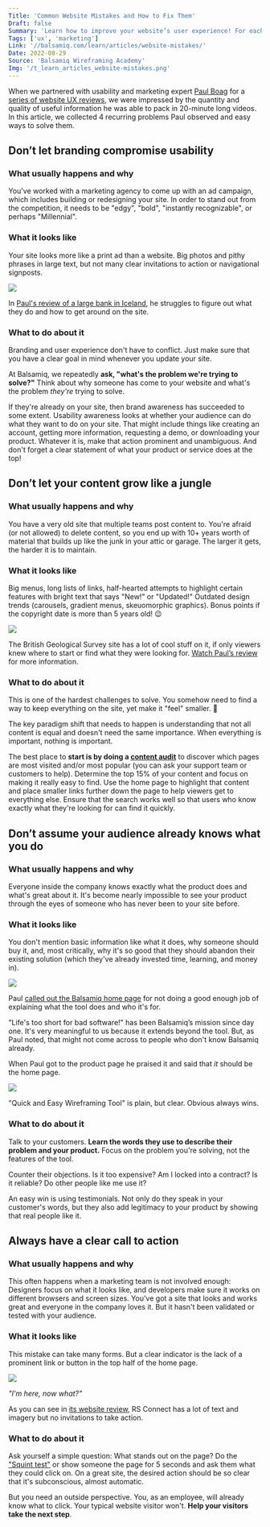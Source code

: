 ```yaml
---
Title: 'Common Website Mistakes and How to Fix Them'
Draft: false
Summary: 'Learn how to improve your website’s user experience! For each mistake you’ll learn what usually happens and why, what it looks like, and what to do about it.'
Tags: ['ux', 'marketing']
Link: '//balsamiq.com/learn/articles/website-mistakes/'
Date: 2022-08-29
Source: 'Balsamiq Wireframing Academy'
Img: '/t_learn_articles_website-mistakes.png'
---
```


When we partnered with usability and marketing expert [Paul Boag](https://boagworld.com/) for a [series of website UX reviews](https://balsamiq.com/learn/videos/website-ux-reviews/), we were impressed by the quantity and quality of useful information he was able to pack in 20-minute long videos. In this article, we collected 4 recurring problems Paul observed and easy ways to solve them.

Don’t let branding compromise usability
---------------------------------------

### What usually happens and why

You've worked with a marketing agency to come up with an ad campaign, which includes building or redesigning your site. In order to stand out from the competition, it needs to be "edgy", "bold", "instantly recognizable", or perhaps "Millennial".

### What it looks like

Your site looks more like a print ad than a website. Big photos and pithy phrases in large text, but not many clear invitations to action or navigational signposts.

![](/iceland-bank.png)

In [Paul's review of a large bank in Iceland](https://balsamiq.com/learn/videos/website-ux-reviews/online-banking/), he struggles to figure out what they do and how to get around on the site.

### What to do about it

Branding and user experience don't have to conflict. Just make sure that you have a clear goal in mind whenever you update your site.

At Balsamiq, we repeatedly **ask, "what's the problem we're trying to solve?"** Think about why someone has come to your website and what's the problem _they're_ trying to solve.

If they're already on your site, then brand awareness has succeeded to some extent. Usability awareness looks at whether your audience can do what they want to do on your site. That might include things like creating an account, getting more information, requesting a demo, or downloading your product. Whatever it is, make that action prominent and unambiguous. And don't forget a clear statement of what your product or service does at the top!


Don’t let your content grow like a jungle
-----------------------------------------

### What usually happens and why

You have a very old site that multiple teams post content to. You're afraid (or not allowed) to delete content, so you end up with 10+ years worth of material that builds up like the junk in your attic or garage. The larger it gets, the harder it is to maintain.

### What it looks like

Big menus, long lists of links, half-hearted attempts to highlight certain features with bright text that says "New!" or "Updated!" Outdated design trends (carousels, gradient menus, skeuomorphic graphics). Bonus points if the copyright date is more than 5 years old! 😉

![](/bgs-site.png)

The British Geological Survey site has a lot of cool stuff on it, if only viewers knew where to start or find what they were looking for. [Watch Paul’s review](https://balsamiq.com/learn/videos/website-ux-reviews/geoscience-education/) for more information.

### What to do about it

This is one of the hardest challenges to solve. You somehow need to find a way to keep everything on the site, yet make it "feel" smaller. 🤔

The key paradigm shift that needs to happen is understanding that not all content is equal and doesn't need the same importance. When everything is important, nothing is important.

The best place to **start is by doing a [content audit](https://uxmastery.com/how-to-conduct-a-content-audit/)** to discover which pages are most visited and/or most popular (you can ask your support team or customers to help). Determine the top 15% of your content and focus on making it really easy to find. Use the home page to highlight that content and place smaller links further down the page to help viewers get to everything else. Ensure that the search works well so that users who know exactly what they're looking for can find it quickly.


Don’t assume your audience already knows what you do
----------------------------------------------------

### What usually happens and why

Everyone inside the company knows exactly what the product does and what's great about it. It's become nearly impossible to see your product through the eyes of someone who has never been to your site before.

### What it looks like

You don't mention basic information like what it does, why someone should buy it, and, most critically, why it's so good that they should abandon their existing solution (which they've already invested time, learning, and money in).

![](/balsamiq-home.png)

Paul [called out the Balsamiq home page](https://balsamiq.com/learn/videos/website-ux-reviews/balsamiq-website/) for not doing a good enough job of explaining what the tool does and who it's for.

"Life's too short for bad software!" has been Balsamiq’s mission since day one. It's very meaningful to us because it extends beyond the tool. But, as Paul noted, that might not come across to people who don't know Balsamiq already.

When Paul got to the product page he praised it and said that _it_ should be the home page.

![](/balsamiq-product.png)

"Quick and Easy Wireframing Tool" is plain, but clear. Obvious always wins.

### What to do about it

Talk to your customers. **Learn the words they use to describe their problem and your product.** Focus on the problem you're solving, not the features of the tool.

Counter their objections. Is it too expensive? Am I locked into a contract? Is it reliable? Do other people like me use it?

An easy win is using testimonials. Not only do they speak in your customer's words, but they also add legitimacy to your product by showing that real people like it.


Always have a clear call to action
----------------------------------

### What usually happens and why

This often happens when a marketing team is not involved enough: Designers focus on what it looks like, and developers make sure it works on different browsers and screen sizes. You've got a site that looks and works great and everyone in the company loves it. But it hasn't been validated or tested with your audience.

### What it looks like

This mistake can take many forms. But a clear indicator is the lack of a prominent link or button in the top half of the home page.

![](/rsconnect.png)

_"I'm here, now what?"_

As you can see in [its website review](https://balsamiq.com/learn/videos/website-ux-reviews/vehicle-installation/), RS Connect has a lot of text and imagery but no invitations to take action.

### What to do about it

Ask yourself a simple question: What stands out on the page? Do the ["Squint test"](https://learnui.design/blog/squint-test-ui-design-case-study.html) or show someone the page for 5 seconds and ask them what they could click on. On a great site, the desired action should be so clear that it's subconscious, almost automatic.

But you need an outside perspective. You, as an employee, will already know what to click. Your typical website visitor won't. **Help your visitors take the next step**.
